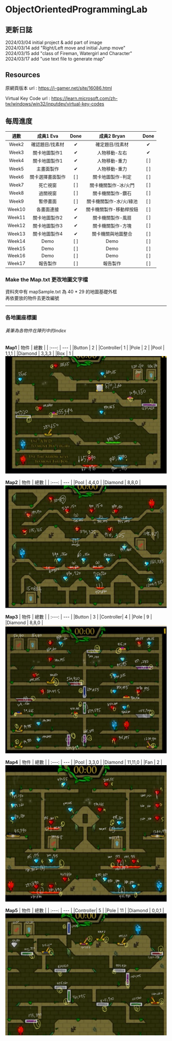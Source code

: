 # ObjectOrientedProgrammingLab
## 更新日誌
2024/03/04 initial project & add part of image  
2024/03/14 add "Right/Left move and initial Jump move"   
2024/03/15 add "class of Fireman, Watergirl and Character"  
2024/03/17 add "use text file to generate map"

## Resources
原網頁版本 
url : https://i-gamer.net/site/16086.html

Virtual Key Code
url : https://learn.microsoft.com/zh-tw/windows/win32/inputdev/virtual-key-codes

## 每周進度
|  週數   |  成員1 Eva  |   Done   | 成員2 Bryan|Done|
|  :---:  |   :---:    | :---:    | :---:    | :---:    |
|Week2    |確認題目/找素材| &#10004; |確定題目/找素材| &#10004; |
|Week3    |關卡地圖製作1|  &#10004;  |人物移動-左右| &#10004; |
|Week4    |關卡地圖製作1|  &#10004;  |人物移動-重力| [ ] |
|Week5    |主畫面製作| &#10004; |人物移動-重力| [ ] |
|Week6    |關卡選擇畫面製作| [ ] |關卡地圖製作-判定| [ ] |
|Week7    |死亡視窗| [ ] |關卡機關製作-冰/火門| [ ] |
|Week8    |過關視窗| [ ] |關卡機關製作-鑽石| [ ] |
|Week9    |暫停畫面| [ ] |關卡機關製作-水/火/綠池| [ ] |
|Week10   |各畫面連接|  &#10004;  |關卡機關製作-移動桿按鈕| [ ] |
|Week11   |關卡地圖製作2|  &#10004;  |關卡機關製作-風扇| [ ] |
|Week12   |關卡地圖製作3|  &#10004;  |關卡機關製作-方塊| [ ] |
|Week13   |關卡地圖製作4|  &#10004;  |關卡機關與地圖整合| [ ] |
|Week14   |Demo| [ ] |Demo| [ ] |
|Week15   |Demo| [ ] |Demo| [ ] |
|Week16   |Demo| [ ] |Demo| [ ] |
|Week17   |報告製作| [ ] |報告製作| [ ] |

### Make the Map.txt 更改地圖文字檔
資料夾中有 mapSample.txt 為 40 * 29 的地圖基礎外框  
再依要放的物件去更改編號

---

### 各地圖座標圖
###### 黃筆為各物件在陣列中的index  
**Map1**
|   物件  |   總數   | 
|  :---:  |  ---  |
|Button   |    2    |
|Controller|   1    |
|Pole     |    2    |
|Pool     |  1,1,1  |
|Diamond  |  3,3,3  | 
|Box      |    1    | 
![alt text](image.png)


**Map2**
|   物件  |   總數   | 
|  :---:  |  ---  |
|Pool     |  4,4,0  |
|Diamond  |  8,8,0  | 
![alt text](image-1.png)

**Map3**
|   物件  |   總數   | 
|  :---:  |  ---  |
|Button   |    3    |
|Controller|   4    |
|Pole     |    9    |
|Diamond  |  8,8,0  | 
![alt text](image-2.png)

**Map4**
|   物件  |    總數    | 
|  :---:  |    ---    |
|Pool     |   3,3,0   |
|Diamond  |  11,11,0  | 
|Fan      |     2     | 
![alt text](image-3.png)

**Map5**
|   物件  |    總數    | 
|  :---:  |    ---    |
|Controller|    5     |
|Pole     |    11     |
|Diamond  |   0,0,1   | 
![alt text](image-4.png)